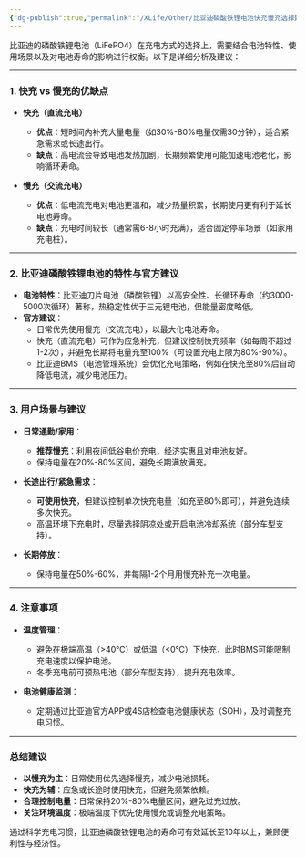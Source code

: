 ```yaml
---
{"dg-publish":true,"permalink":"/XLife/Other/比亚迪磷酸铁锂电池快充慢充选择建议/","noteIcon":""}
---
```


比亚迪的磷酸铁锂电池（LiFePO4）在充电方式的选择上，需要结合电池特性、使用场景以及对电池寿命的影响进行权衡。以下是详细分析及建议：

---

### **1. 快充 vs 慢充的优缺点**
- **快充（直流充电）**  
  - **优点**：短时间内补充大量电量（如30%-80%电量仅需30分钟），适合紧急需求或长途出行。  
  - **缺点**：高电流会导致电池发热加剧，长期频繁使用可能加速电池老化，影响循环寿命。

- **慢充（交流充电）**  
  - **优点**：低电流充电对电池更温和，减少热量积累，长期使用更有利于延长电池寿命。  
  - **缺点**：充电时间较长（通常需6-8小时充满），适合固定停车场景（如家用充电桩）。

---

### **2. 比亚迪磷酸铁锂电池的特性与官方建议**
- **电池特性**：比亚迪刀片电池（磷酸铁锂）以高安全性、长循环寿命（约3000-5000次循环）著称，热稳定性优于三元锂电池，但能量密度略低。  
- **官方建议**：  
  - 日常优先使用慢充（交流充电），以最大化电池寿命。  
  - 快充（直流充电）可作为应急补充，但建议控制快充频率（如每周不超过1-2次），并避免长期将电量充至100%（可设置充电上限为80%-90%）。  
  - 比亚迪BMS（电池管理系统）会优化充电策略，例如在快充至80%后自动降低电流，减少电池压力。

---

### **3. 用户场景与建议**
- **日常通勤/家用**：  
  - **推荐慢充**：利用夜间低谷电价充电，经济实惠且对电池友好。  
  - 保持电量在20%-80%区间，避免长期满放满充。

- **长途出行/紧急需求**：  
  - **可使用快充**，但建议控制单次快充电量（如充至80%即可），并避免连续多次快充。  
  - 高温环境下充电时，尽量选择阴凉处或开启电池冷却系统（部分车型支持）。

- **长期停放**：  
  - 保持电量在50%-60%，并每隔1-2个月用慢充补充一次电量。

---

### **4. 注意事项**
- **温度管理**：  
  - 避免在极端高温（>40℃）或低温（<0℃）下快充，此时BMS可能限制充电速度以保护电池。  
  - 冬季充电前可预热电池（部分车型支持），提升充电效率。
  
- **电池健康监测**：  
  - 定期通过比亚迪官方APP或4S店检查电池健康状态（SOH），及时调整充电习惯。

---

### **总结建议**
- **以慢充为主**：日常使用优先选择慢充，减少电池损耗。  
- **快充为辅**：应急或长途时使用快充，但避免频繁依赖。  
- **合理控制电量**：日常保持20%-80%电量区间，避免过充过放。  
- **关注环境温度**：极端温度下优先使用慢充或调整充电策略。

通过科学充电习惯，比亚迪磷酸铁锂电池的寿命可有效延长至10年以上，兼顾便利性与经济性。